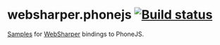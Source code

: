 # websharper.phonejs [![Build status](https://ci.appveyor.com/api/projects/status/qoe2eya7iy827aa8)](https://ci.appveyor.com/project/Jand42/samples-websharper-phonejs)


[Samples][samp] for [WebSharper][ws] bindings to PhoneJS.


[samp]: http://intellifactory.github.io/samples.websharper.phonejs
[ws]: http://websharper.com/
